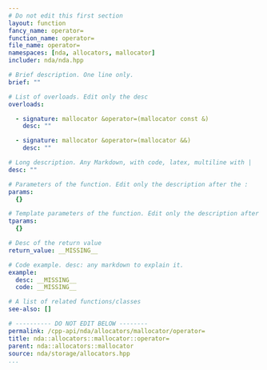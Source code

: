 ```yaml
---
# Do not edit this first section
layout: function
fancy_name: operator=
function_name: operator=
file_name: operator=
namespaces: [nda, allocators, mallocator]
includer: nda/nda.hpp

# Brief description. One line only.
brief: ""

# List of overloads. Edit only the desc
overloads:

  - signature: mallocator &operator=(mallocator const &)
    desc: ""

  - signature: mallocator &operator=(mallocator &&)
    desc: ""

# Long description. Any Markdown, with code, latex, multiline with |
desc: ""

# Parameters of the function. Edit only the description after the :
params:
  {}

# Template parameters of the function. Edit only the description after the :
tparams:
  {}

# Desc of the return value
return_value: __MISSING__

# Code example. desc: any markdown to explain it.
example:
  desc: __MISSING__
  code: __MISSING__

# A list of related functions/classes
see-also: []

# ---------- DO NOT EDIT BELOW --------
permalink: /cpp-api/nda/allocators/mallocator/operator=
title: nda::allocators::mallocator::operator=
parent: nda::allocators::mallocator
source: nda/storage/allocators.hpp
...
```


